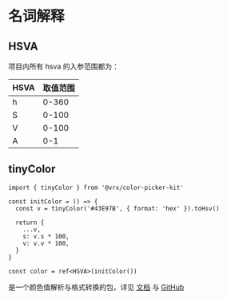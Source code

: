 # 名词解释

## HSVA

项目内所有 hsva 的入参范围都为：

<table class="font-bold text-center">
  <thead>
    <tr>
      <th>HSVA</th>
      <th>取值范围</th>
    </tr>
  </thead>
  <tbody>
    <tr>
      <td>h</td>
      <td>0-360</td>
    </tr>
    <tr>
      <td>S</td>
      <td>0-100</td>
    </tr>
    <tr>
      <td>V</td>
      <td>0-100</td>
    </tr>
    <tr>
      <td>A</td>
      <td>0-1</td>
    </tr>
  </tbody>
</table>

## tinyColor

```ts{1,4}
import { tinyColor } from '@vrx/color-picker-kit'

const initColor = () => {
  const v = tinyColor('#43E97B', { format: 'hex' }).toHsv()

  return {
    ...v,
    s: v.s * 100,
    v: v.v * 100,
  }
}

const color = ref<HSVA>(initColor())
```

是一个颜色值解析与格式转换的包，详见 [文档](https://tinycolor.vercel.app/) 与 [GitHub](https://github.com/scttcper/tinycolor)

